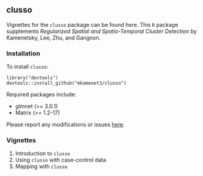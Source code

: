 ## clusso

Vignettes for the `clusso` package can be found here. This `R` package supplements *Regularized Spatial and Spatio-Temporal Cluster Detection* by Kamenetsky, Lee, Zhu, and Gangnon. 

### Installation
To install `clusso`:

```
library("devtools")
devtools::install_github("mkamenet3/clusso")
```

Required packages include:

 - glmnet (>= 3.0.1)
 - Matrix (>= 1.2-17)


Please report any modifications or issues [here](https://github.com/mkamenet3/clusso/issues).

### Vignettes

1. Introduction to `clusso`
2. Using `clusso` with case-control data
3. Mapping with `clusso`
